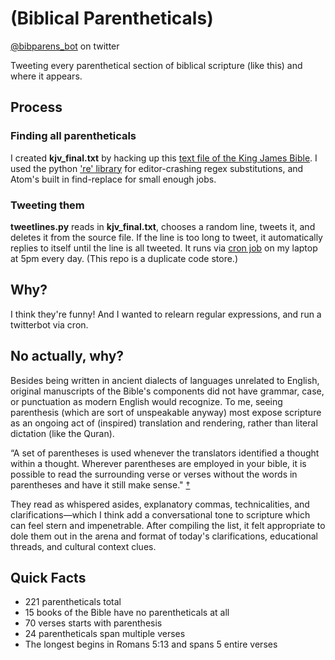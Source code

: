 # (Biblical Parentheticals)
[@bibparens_bot](https://twitter.com/bibparens_bot) on twitter

Tweeting every parenthetical section of biblical scripture (like this) and where it appears.

## Process

### Finding all parentheticals
I created **kjv_final.txt** by hacking up this [text file of the King James Bible](https://raw.githubusercontent.com/ErikSchierboom/sentencegenerator/master/samples/the-king-james-bible.txt). I used the python ['re' library](https://docs.python.org/3/library/re.html) for editor-crashing regex substitutions, and Atom's built in find-replace for small enough jobs.

### Tweeting them
**tweetlines.py** reads in **kjv_final.txt**, chooses a random line, tweets it, and deletes it from the source file. If the line is too long to tweet, it automatically replies to itself until the line is all tweeted. It runs via [cron job](https://en.wikipedia.org/wiki/Cron) on my laptop at 5pm every day. (This repo is a duplicate code store.)

## Why?
I think they're funny! And I wanted to relearn regular expressions, and run a twitterbot via cron.

## No actually, why?

Besides being written in ancient dialects of languages unrelated to English, original manuscripts of the Bible's components did not have grammar, case, or punctuation as modern English would recognize. To me, seeing parenthesis (which are sort of unspeakable anyway) most expose scripture as an ongoing act of (inspired) translation and rendering, rather than literal dictation (like the Quran).

“A set of parentheses is used whenever the translators identified a thought within a thought. Wherever parentheses are employed in your bible, it is possible to read the surrounding verse or verses without the words in parentheses and have it still make sense." [†](https://www.purecambridgetext.com/post/2018/02/06/the-use-of-parentheses)

They read as whispered asides, explanatory commas, technicalities, and clarifications—which I think add a conversational tone to scripture which can feel stern and impenetrable. After compiling the list, it felt appropriate to dole them out in the arena and format of today's clarifications, educational threads, and cultural context clues.


## Quick Facts
- 221 parentheticals total
- 15 books of the Bible have no parentheticals at all
- 70 verses starts with parenthesis
- 24 parentheticals span multiple verses
- The longest begins in Romans 5:13 and spans 5 entire verses

